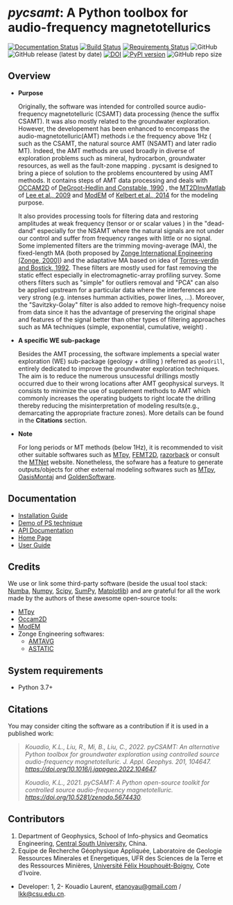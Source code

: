 # _pycsamt_: A Python toolbox for audio-frequency magnetotellurics

[![Documentation Status](https://readthedocs.org/projects/pycsamt/badge/?version=latest)](https://pycsamt.readthedocs.io/en/latest/?badge=latest) [![Build Status](https://travis-ci.com/WEgeophysics/pyCSAMT.svg?branch=master)](https://travis-ci.com/WEgeophysics/pyCSAMT) [![Requirements Status](https://requires.io/github/WEgeophysics/pyCSAMT/requirements.svg?branch=master)](https://requires.io/github/WEgeophysics/pyCSAMT/requirements/?branch=master)
  ![GitHub](https://img.shields.io/github/license/WEgeophysics/pycsamt?color=blue&label=licence&logo=GNU&logoColor=red) ![GitHub release (latest by date)](https://img.shields.io/github/v/release/WEgeophysics/pyCSAMT?color=orange) [![DOI](https://zenodo.org/badge/DOI/10.5281/zenodo.5674430.svg)](https://doi.org/10.5281/zenodo.5674430)
  [![PyPI version](https://badge.fury.io/py/pycsamt.svg)](https://badge.fury.io/py/pycsamt)
  ![GitHub repo size](https://img.shields.io/github/repo-size/WEgeophysics/pycsamt?color=0A4CEE&style=flat-square)

## Overview 

  * **Purpose**
    
    Originally, the software was intended for controlled source audio-frequency magnetotelluric (CSAMT) data processing (hence the suffix CSAMT). It was also mostly related
    to the groundwater exploration. However, the developement has been enhanced to encompass the audio-magnetotelluric(AMT) methods i.e the frequency above 1Hz ( such as the CSAMT, the natural 
    source AMT (NSAMT) and later radio MT). Indeed, the AMT methods are used broadly in diverse of exploration problems such as mineral, hydrocarbon,  groundwater resources, as well as the fault-zone mapping . 
    pycsamt is designed to bring a piece of solution to the problems encountered by using AMT methods. It contains steps of AMT data processing and deals with [OCCAM2D](https://marineemlab.ucsd.edu/Projects/Occam/index.html) of [DeGroot-Hedlin and Constable, 1990](https://doi.org/10.1190/1.1442303) , 
    the [MT2DInvMatlab](https://doi.org/10.1016/j.cageo.2008.10.010)  of [Lee et al., 2009](https://doi.org/10.1016/j.cageo.2008.10.010) and [ModEM](https://sites.google.com/site/modularem/download) of [Kelbert et al., 2014](https://doi.org/10.1016/j.cageo.2014.01.010)
    for the modeling purpose.
    
    It also provides processing tools for filtering data and restoring amplitudes at weak frequency (tensor or or scalar values ) in the "dead-dand"  especially for the NSAMT where the natural signals are not under our control and suffer from frequency ranges with little or no signal. Some implemented filters are the trimming moving-average (MA),
    the fixed-length MA (both proposed by [Zonge International Engineering (Zonge, 2000)]( http://www.zonge.com/legacy/PDF_DatPro/Astatic.pdf )) and the adaptative MA based on idea of [Torres-verdìn and Bostick, 1992](https://doi.org/10.1190/1.2400625). These filters are mostly used for fast
    removing the static effect especially in electromagnetic-array profiling survey. Some others filters such as "simple" for outliers removal and "PCA" can also be applied upstream for a particular data where the interferences are very strong (e.g. intenses humman activities, power lines, ...). Moreover, the  "Savitzky-Golay" filter is also added to remove high-frequency noise from data since it 
     has the advantage of preserving the original shape and features of the signal better than other types of filtering approaches such as MA techniques (simple, exponential, cumulative, weight) . 
     
 * **A specific WE sub-package**
 
    Besides the AMT processing, the software implements a special water exploration (WE) sub-package (geology + drilling ) referred  as `geodrill`, entirely dedicated to improve the groundwater exploration techniques. The aim is to reduce the numerous unsucessful 
    drillings mostly occurred due to their wrong locations after AMT geophysical surveys. It consists to minimize the use of supplement methods to AMT which commonly increases the operating budgets 
    to right locate  the drilling thereby reducing the misinterpretation of modeling results(e.g., demarcating the appropriate fracture zones). More details can be found in the **Citations** section. 
    
 * **Note**
 
    For long periods or MT methods (below 1Hz), it is recommended to visit other suitable softwares such as  [MTpy](https://github.com/MTgeophysics/mtpy.git), [FEMT2D](https://github.com/ruboerner/FEMT2D), [razorback](https://github.com/BRGM/razorback) or consult the [MTNet](https://www.mtnet.info/main/source.html) website. Nonetheless, the sofware has a feature to generate outputs/objects for other external modeling softwares such as [MTpy](https://github.com/MTgeophysics/mtpy), [OasisMontaj](http://updates.geosoft.com/downloads/files/how-to-guides/Oasis_montaj_Gridding.pdf)
    and [GoldenSoftware](https://www.goldensoftware.com/products/surfer).


## Documentation 

* [Installation Guide](https://pycsamt.readthedocs.io/en/latest/installation.html?highlight=installation)
* [Demo of PS technique](https://pycsamt.readthedocs.io/en/latest/demo.html?highlight=demo) 
* [API Documentation](https://pycsamt.readthedocs.io/en/latest/)
* [Home Page](https://github.com/WEgeophysics/pyCSAMT/wiki)
* [User Guide](https://github.com/WEgeophysics/pyCSAMT/blob/develop/docs/pyCSAMT%20User%20Guide.pdf)

## Credits

We use or link some third-party software (beside the usual tool stack: [Numba](https://numba.pydata.org/), [Numpy](https://numpy.org/), [Scipy](https://scipy.org/), [SumPy](https://www.sympy.org/en/index.html), [Matplotlib](https://matplotlib.org/)) and are grateful for all the work made by the authors of these awesome open-source tools:
* [MTpy](https://github.com/MTgeophysics/mtpy.git)
* [Occam2D](https://marineemlab.ucsd.edu/Projects/Occam/index.html)
* [ModEM](https://sites.google.com/site/modularem/)
* Zonge Engineering softwares:
    - [AMTAVG](http://www.zonge.com/legacy/DatPro.html/)
    - [ASTATIC](http://www.zonge.com/legacy/PDF_DatPro/Astatic.pdf)

## System requirements 

* Python 3.7+ 

## Citations 

 You may consider citing the software as a contribution if it is used in a published work:

> *Kouadio, K.L., Liu, R., Mi, B., Liu, C., 2022. pyCSAMT: An alternative Python toolbox for groundwater exploration using controlled source audio-frequency magnetotelluric. J. Appl. Geophys. 201, 104647. https://doi.org/10.1016/j.jappgeo.2022.104647.*
> 
> *Kouadio, K.L., 2021. pyCSAMT: A Python open-source toolkit for controlled source audio-frequency magnetotelluric. https://doi.org/10.5281/zenodo.5674430.*

## Contributors

1. Department of Geophysics, School of  Info-physics and Geomatics Engineering, [Central South University](https://en.csu.edu.cn/), China. 
2. Equipe de Recherche Géophysique Appliquée, Laboratoire de Geologie Ressources Minerales et Energetiques, UFR des Sciences de la Terre et des Ressources Minières, [Université Félix Houphouët-Boigny]( https://www.univ-fhb.edu.ci/index.php/ufr-strm/), Cote d'Ivoire.

* Developer: 1, 2- Kouadio Laurent,  <etanoyau@gmail.com> / <lkk@csu.edu.cn>.

